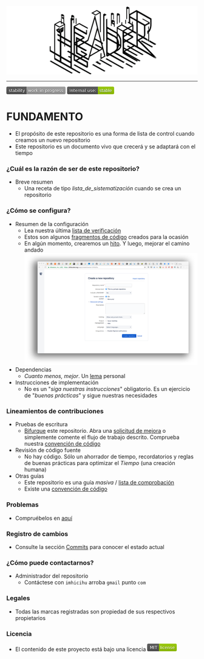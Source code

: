 <p align="center">
  <img src="images/logo.png?raw=true" alt="Logotipo de 
  Good practices on repository creation"/>
</p>

---

![stability-work_in_progress](images/Badges/stability-work_in_progress.png)
![internaluse-green](images/Badges/internal_use_Stable.png)

# FUNDAMENTO #

* El propósito de este repositorio es una forma de lista de control cuando creamos un nuevo repositorio
* Este repositorio es un documento vivo que crecerá y se adaptará con el tiempo

### ¿Cuál es la razón de ser de este repositorio? ###
* Breve resumen
  - Una receta de tipo _lista_de_sistematización_ cuando se crea un repositorio

### ¿Cómo se configura?
* Resumen de la configuración
  - Lea nuestra última [lista de verificación](Checklist_4_Bitbucket.md)
  - Estos son algunos [fragmentos de código](https://bitbucket.org/imhicihu/workspace/snippets/) creados para la ocasión
  - En algún momento, crearemos un [hito](https://jira.atlassian.com/browse/BCLOUD-11528). Y luego, mejorar el camino andado
  ![repository.png](images/68747470733a2f2f6269746275636b65742e6f72672f7265706f2f656b79616545452f696d616765732f313637353835393637352d7265706f7369746f72792e706e67.png)
* Dependencias
  - _Cuanto menos, mejor_. Un [lema](https://dictionary.cambridge.org/es/diccionario/ingles/motto) personal
* Instrucciones de implementación
  - No es un "_siga nuestras instrucciones_" obligatorio. Es un ejercicio de "_buenas prácticas_" y sigue nuestras necesidades

### Lineamientos de contribuciones
* Pruebas de escritura
  - [Bifurque](https://es.wikipedia.org/wiki/Bifurcaci%C3%B3n_(desarrollo_de_software)) este repositorio. Abra una [solicitud de mejora](https://www.wikidata.org/wiki/Q68712963) o simplemente comente el flujo de trabajo descrito. Comprueba nuestra [convención de código](Coding_convention.md)
* Revisión de código fuente
  - No hay código. Sólo un ahorrador de tiempo, recordatorios y reglas de buenas prácticas para optimizar el _Tiempo_ (una creación humana)
* Otras guías
  - Este repositorio es una guía _masiva_ / [lista de comprobación](Checklist.md)
  - Existe una [convención de código](Coding_convention.md)

### Problemas

* Compruébelos en [aquí](https://bitbucket.org/imhicihu/good-practices-on-repository-creation/issues)

### Registro de cambios

* Consulte la sección [Commits](https://github.com/imhicihu/Good-practices-on-repository-creation/commits/master) para conocer el estado actual

### ¿Cómo puede contactarnos?
* Administrador del repositorio
    - Contáctese con `imhicihu` arroba `gmail` punto `com`

### Legales
* Todas las marcas registradas son propiedad de sus respectivos propietarios

### Licencia
* El contenido de este proyecto está bajo una licencia ![MIT](images/License/MIT_License.png) 
